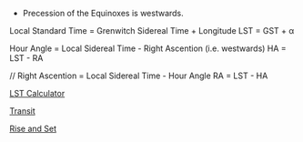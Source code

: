 - Precession of the Equinoxes is westwards.

Local Standard Time = Grenwitch Sidereal Time + Longitude
LST = GST + &alpha; 

Hour Angle = Local Sidereal Time - Right Ascention (i.e. westwards)
HA = LST - RA

// Right Ascention = Local Sidereal Time - Hour Angle
RA = LST - HA

[LST Calculator](http://neoprogrammics.com/sidereal_time_calculator/index.php)

[Transit](http://slittlefair.staff.shef.ac.uk/teaching/phy115/session1/diurnal/transit/transit.html)

[Rise and Set](http://sherrytowers.com/2014/04/13/archeoastronomy-where-on-horizon-do-stars-sun-moon-rise-and-set/)